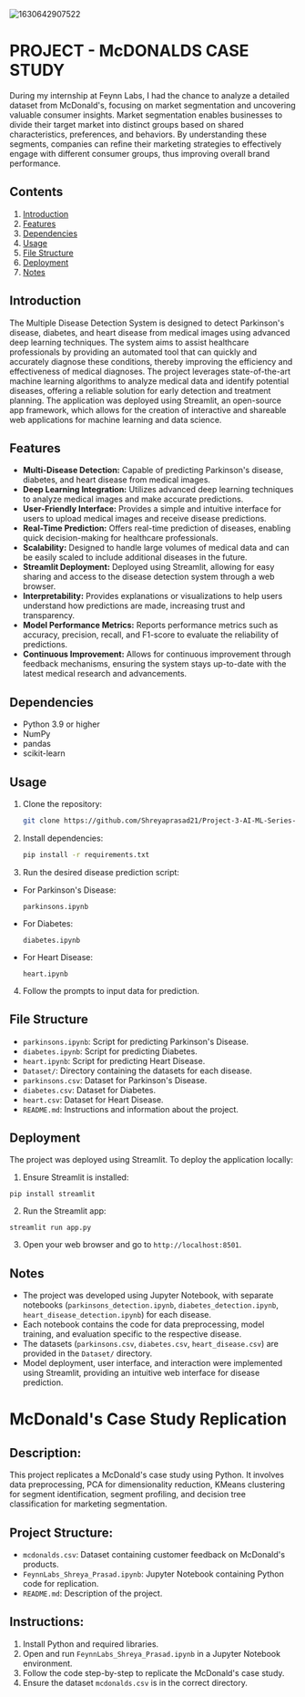 ![1630642907522](https://github.com/Shreyaprasad21/FeynnLabs_McDonaldsCaseStudy/assets/142075353/db086bd1-87b7-4e9e-a908-65beb5915ff5)

# PROJECT - McDONALDS CASE STUDY
During my internship at Feynn Labs, I had the chance to analyze a detailed dataset from McDonald's, focusing on market segmentation and uncovering valuable consumer insights. Market segmentation enables businesses to divide their target market into distinct groups based on shared characteristics, preferences, and behaviors. By understanding these segments, companies can refine their marketing strategies to effectively engage with different consumer groups, thus improving overall brand performance.


## Contents
1. [Introduction](#introduction)
2. [Features](#features)
3. [Dependencies](#dependencies)
4. [Usage](#usage)
5. [File Structure](#file-structure)
6. [Deployment](#deployment)
7. [Notes](#notes)

## Introduction
The Multiple Disease Detection System is designed to detect Parkinson's disease, diabetes, and heart disease from medical images using advanced deep learning techniques. The system aims to assist healthcare professionals by providing an automated tool that can quickly and accurately diagnose these conditions, thereby improving the efficiency and effectiveness of medical diagnoses. The project leverages state-of-the-art machine learning algorithms to analyze medical data and identify potential diseases, offering a reliable solution for early detection and treatment planning. The application was deployed using Streamlit, an open-source app framework, which allows for the creation of interactive and shareable web applications for machine learning and data science.

## Features
- **Multi-Disease Detection:** Capable of predicting Parkinson's disease, diabetes, and heart disease from medical images.
- **Deep Learning Integration:** Utilizes advanced deep learning techniques to analyze medical images and make accurate predictions.
- **User-Friendly Interface:** Provides a simple and intuitive interface for users to upload medical images and receive disease predictions.
- **Real-Time Prediction:** Offers real-time prediction of diseases, enabling quick decision-making for healthcare professionals.
- **Scalability:** Designed to handle large volumes of medical data and can be easily scaled to include additional diseases in the future.
- **Streamlit Deployment:** Deployed using Streamlit, allowing for easy sharing and access to the disease detection system through a web browser.
- **Interpretability:** Provides explanations or visualizations to help users understand how predictions are made, increasing trust and transparency.
- **Model Performance Metrics:** Reports performance metrics such as accuracy, precision, recall, and F1-score to evaluate the reliability of predictions.
- **Continuous Improvement:** Allows for continuous improvement through feedback mechanisms, ensuring the system stays up-to-date with the latest medical research and advancements.

## Dependencies
- Python 3.9 or higher
- NumPy
- pandas
- scikit-learn

## Usage
1. Clone the repository:
   ```sh
   git clone https://github.com/Shreyaprasad21/Project-3-AI-ML-Series-Multiple-Disease-Detection-system.git

2. Install dependencies:
   ```sh
   pip install -r requirements.txt

3. Run the desired disease prediction script:
- For Parkinson's Disease:
  ```
  parkinsons.ipynb
  ```
- For Diabetes:
  ```
  diabetes.ipynb
  ```
- For Heart Disease:
  ```
  heart.ipynb
  ```
  
4. Follow the prompts to input data for prediction.

## File Structure
- `parkinsons.ipynb`: Script for predicting Parkinson's Disease.
- `diabetes.ipynb`: Script for predicting Diabetes.
- `heart.ipynb`: Script for predicting Heart Disease.
- `Dataset/`: Directory containing the datasets for each disease.
- `parkinsons.csv`: Dataset for Parkinson's Disease.
- `diabetes.csv`: Dataset for Diabetes.
- `heart.csv`: Dataset for Heart Disease.
- `README.md`: Instructions and information about the project.

## Deployment
The project was deployed using Streamlit. To deploy the application locally:

1. Ensure Streamlit is installed:
  ```
  pip install streamlit
  ```

2. Run the Streamlit app:
  ```
  streamlit run app.py
  ```

3. Open your web browser and go to `http://localhost:8501`.

## Notes
- The project was developed using Jupyter Notebook, with separate notebooks (`parkinsons_detection.ipynb`, `diabetes_detection.ipynb`, `heart_disease_detection.ipynb`) for each disease.
- Each notebook contains the code for data preprocessing, model training, and evaluation specific to the respective disease.
- The datasets (`parkinsons.csv`, `diabetes.csv`, `heart_disease.csv`) are provided in the `Dataset/` directory.
- Model deployment, user interface, and interaction were implemented using Streamlit, providing an intuitive web interface for disease prediction.













# McDonald's Case Study Replication

## Description:
This project replicates a McDonald's case study using Python. It involves data preprocessing, PCA for dimensionality reduction, KMeans clustering for segment identification, segment profiling, and decision tree classification for marketing segmentation.

## Project Structure:
- `mcdonalds.csv`: Dataset containing customer feedback on McDonald's products.
- `FeynnLabs_Shreya_Prasad.ipynb`: Jupyter Notebook containing Python code for replication.
- `README.md`: Description of the project.
  

## Instructions:
1. Install Python and required libraries.
2. Open and run `FeynnLabs_Shreya_Prasad.ipynb` in a Jupyter Notebook environment.
3. Follow the code step-by-step to replicate the McDonald's case study.
4. Ensure the dataset `mcdonalds.csv` is in the correct directory.
